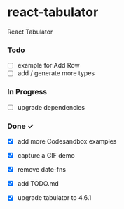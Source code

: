 # react-tabulator

React Tabulator

### Todo

- [ ] example for Add Row  
- [ ] add / generate more types  

### In Progress

- [ ] upgrade dependencies  

### Done ✓

- [x] add more Codesandbox examples  
- [x] capture a GIF demo  
- [x] remove date-fns  
- [x] add TODO.md  
- [x] upgrade tabulator to 4.6.1  

